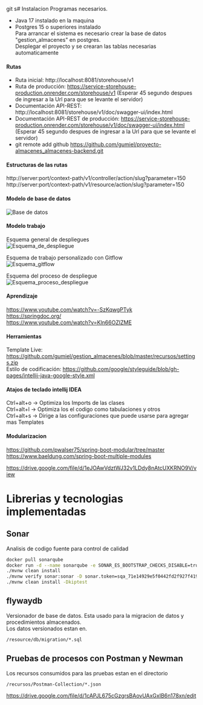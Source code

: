 git s# Instalacion 
Programas necesarios.  
- Java 17 instalado en la maquina  
- Postgres 15 o superiores instalado  
Para arrancar el sistema es necesario crear la base de datos "gestion_almacenes" en postgres.  
Desplegar el proyecto y se crearan las tablas necesarias automaticamente

#### Rutas
- Ruta inicial: http://localhost:8081/storehouse/v1  
- Ruta de producción: https://service-storehouse-production.onrender.com/storehouse/v1 (Esperar 45 segundo despues de ingresar a la Url para que se levante el servidor)  
- Documentación API-REST: http://localhost:8081/storehouse/v1/doc/swagger-ui/index.html  
- Documentación API-REST de producción: https://service-storehouse-production.onrender.com/storehouse/v1/doc/swagger-ui/index.html (Esperar 45 segundo despues de ingresar a la Url para que se levante el servidor)  
- git remote add github https://github.com/gumiel/proyecto-almacenes_almacenes-backend.git

#### Estructuras de las rutas  
http://server:port/context-path/v1/controller/action/slug?parameter=150  
http://server:port/context-path/v1/resource/action/slug?parameter=150  

#### Modelo de base de datos  
![Base de datos](https://res.cloudinary.com/daid2fusr/image/upload/fl_preserve_transparency/v1722827888/gestion_almacenes_-_public_lildwy.jpg)
#### Modelo trabajo  
Esquema general de despliegues  
![Esquema_de_despliegue](https://res.cloudinary.com/daid2fusr/image/upload/fl_preserve_transparency/v1722830256/Estructura_de_despliegue_almacenes-Esquema_de_despliegue.drawio_nmsf3x.jpg)

Esquema de trabajo personalizado con Gitflow  
![Esquema_gitflow](https://res.cloudinary.com/daid2fusr/image/upload/fl_preserve_transparency/v1722830259/Estructura_de_despliegue_almacenes-Esquema_gitflow.drawio_hflekf.jpg)  

Esquema del proceso de despliegue  
![Esquema_proceso_despliegue](https://res.cloudinary.com/daid2fusr/image/upload/v1722950138/Estructura_de_despliegue_almacenes-Esquema_del_proceso_de_despliegue.drawio_mplvv4.png)  

#### Aprendizaje
https://www.youtube.com/watch?v=-SzKqwgPTyk  
https://springdoc.org/  
https://www.youtube.com/watch?v=Kln66OZIZME  

#### Herramientas
Template Live: https://github.com/gumiel/gestion_almacenes/blob/master/recursos/settings.zip  
Estilo de codificación: https://github.com/google/styleguide/blob/gh-pages/intellij-java-google-style.xml  

#### Atajos de teclado intellij IDEA
Ctrl+alt+o -> Optimiza los Imports de las clases  
Ctrl+alt+l -> Optimiza los el codigo como tabulaciones y otros  
Ctrl+alt+s -> Dirige a las configuraciones que puede usarse para agregar mas Templates  

#### Modularizacion
https://github.com/pwalser75/spring-boot-modular/tree/master  
https://www.baeldung.com/spring-boot-multiple-modules  

https://drive.google.com/file/d/1eJOAwVdztWJ32v1LDdy8nAtcUXKRNO9V/view

# Librerias y tecnologias implementadas
## Sonar
Analisis de codigo fuente para control de calidad  
```bash 
docker pull sonarqube  
docker run -d --name sonarqube -e SONAR_ES_BOOTSTRAP_CHECKS_DISABLE=true -p 9000:9000 sonarqube:latest  
./mvnw clean install  
./mvnw verify sonar:sonar -D sonar.token=sqa_71e14929e5f0442fd2f927f4191c5d6917e9e2e7  
./mvnw clean install -Dkiptest  
```

## flywaydb
Versionador de base de datos. Esta usado para la migracion de datos y procedimientos almacenados.  
Los datos versionados estan en.  
```bash 
/resource/db/migration/*.sql
```

## Pruebas de procesos con Postman y Newman
Los recursos consumidos para las pruebas estan en el directorio  
```bash 
/recursos/Postman-Collection/*.json
```
https://drive.google.com/file/d/1cAPJL675cGzgrsBAovUAxGxIB6n178xn/edit